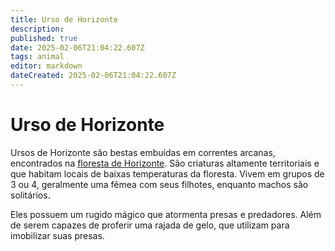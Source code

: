 ```yaml
---
title: Urso de Horizonte
description: 
published: true
date: 2025-02-06T21:04:22.607Z
tags: animal
editor: markdown
dateCreated: 2025-02-06T21:04:22.607Z
---
```


# Urso de Horizonte
Ursos de Horizonte são bestas embuídas em correntes arcanas, encontrados na [floresta de Horizonte](/lugares/plano-material/drafeon/sul-de-drafeon/floresta-de-horizonte). São criaturas altamente territoriais e que habitam locais de baixas temperaturas da floresta. Vivem em grupos de 3 ou 4, geralmente uma fêmea com seus filhotes, enquanto machos são solitários.

Eles possuem um rugido mágico que atormenta presas e predadores. Além de serem capazes de proferir uma rajada de gelo, que utilizam para imobilizar suas presas.